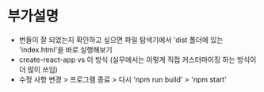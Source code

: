 # 부가설명
- 번들이 잘 되었는지 확인하고 싶으면 파일 탐색기에서 'dist 폴더에 있는 'index.html'을 바로 실행해보기
- create-react-app vs 이 방식 (실무에서는 이렇게 직접 커스터마이징 하는 방식이 더 많이 쓰임)
- 수정 사항 변경 > 프로그램 종료 > 다시 'npm run build' > 'npm start'
